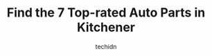 ---
layout: ampstory
image: https://i0.wp.com/www.auto.or.id/wp-content/uploads/2023/06/partsource-0-kitchener-1686323738.jpeg?resize=640,853
author: techidn
featured: false
description: Kitchener, Ontario, Canada is a haven for Auto Parts enthusiasts, boasting an impressive array of 7 top-notch establishments. Whether youre a seasoned connoisseur or simply curious to explo
title: Find the 7 Top-rated Auto Parts in Kitchener
cover:
   title: Find the 7 Top-rated Auto Parts in Kitchener
   subtitle: AUTO.OR.ID
   background: https://www.auto.or.id/wp-content/uploads/2023/06/partsource-0-kitchener-1686323738.jpeg

pages: 
 - layout: thirds
   top: <h1>#1 Logels Auto Parts</h1>
   bottom: "<p>Just Sold my Honda accord to logels auto parts the whole transaction was very smooth I really appreciate Robert very professional and straight up from start to End. If y</p>"
   background: https://www.auto.or.id/wp-content/uploads/2023/06/partsource-1-kitchener-1686323740.jpeg
   backgroundblur: true
 - layout: thirds
   top: <h1>#2 PartSource</h1>
   bottom: "<p>642 Fairway Rd S, Kitchener, ON N2C 1X3, Canada</p>"
   background: https://www.auto.or.id/wp-content/uploads/2023/06/partsource-2-kitchener-1686323740.jpeg
   cta:
      link: https://www.auto.or.id/find-the-7-top-rated-auto-parts-in-kitchener/
      text: Find the 7 Top-rated Auto Parts in Kitchener
 - layout: thirds
   top: <h1>#3 Earls Auto Parts</h1>
   bottom: "<p>956 Guelph St, Kitchener, ON N2H 5Z2, Canada</p>"
   background: https://images.unsplash.com/photo-1536700503339-1e4b06520771?ixlib=rb-4.0.3&ixid=MnwxMjA3fDB8MHxwaG90by1wYWdlfHx8fGVufDB8fHx8&auto=format&fit=crop&w=640&h=853&q=80
   cta:
      link: https://www.auto.or.id/find-the-7-top-rated-auto-parts-in-kitchener/
      text: Find the 7 Top-rated Auto Parts in Kitchener
 - layout: thirds
   top: <h1>#4 PartSource</h1>
   bottom: "<p>563 Highland Rd W, Kitchener, ON N2M 5K2, Canada</p>"
   background: https://images.unsplash.com/photo-1559384403-c23988dd4219?ixlib=rb-4.0.3&ixid=MnwxMjA3fDB8MHxwaG90by1wYWdlfHx8fGVufDB8fHx8&auto=format&fit=crop&w=640&h=853&q=80
   cta:
      link: https://www.auto.or.id/find-the-7-top-rated-auto-parts-in-kitchener/
      text: Find the 7 Top-rated Auto Parts in Kitchener
 - layout: thirds
   top: <h1>#5 Hotspot Auto Parts Kitchener</h1>
   bottom: "<p>1228 King St E, Kitchener, ON N2G 2N6, Canada</p>"
   background: https://images.unsplash.com/photo-1635249477961-163809b2f764?ixlib=rb-4.0.3&ixid=MnwxMjA3fDB8MHxwaG90by1wYWdlfHx8fGVufDB8fHx8&auto=format&fit=crop&w=640&h=853&q=80
   cta:
      link: https://www.auto.or.id/find-the-7-top-rated-auto-parts-in-kitchener/
      text: Find the 7 Top-rated Auto Parts in Kitchener
 - layout: thirds
   top: <h1>#6 Carquest Auto Parts</h1>
   bottom: "<p>1027 King St E, Kitchener, ON N2G 2N1, Canada</p>"
   background: https://images.unsplash.com/photo-1653047256226-ab0d16c758d5?ixlib=rb-4.0.3&ixid=MnwxMjA3fDB8MHxwaG90by1wYWdlfHx8fGVufDB8fHx8&auto=format&fit=crop&w=640&h=853&q=80
   cta:
      link: https://www.auto.or.id/find-the-7-top-rated-auto-parts-in-kitchener/
      text: Find the 7 Top-rated Auto Parts in Kitchener
 - layout: thirds
   top: <h1>#7 NAPA Auto Parts - NAPA Kitchener</h1>
   bottom: "<p>895 Wilson Ave, Kitchener, ON N2C 1J1, Canada</p>"
   background: https://images.unsplash.com/photo-1639928844164-e530cf328bff?ixlib=rb-4.0.3&ixid=MnwxMjA3fDB8MHxwaG90by1wYWdlfHx8fGVufDB8fHx8&auto=format&fit=crop&w=640&h=853&q=80
   cta:
      link: https://www.auto.or.id/find-the-7-top-rated-auto-parts-in-kitchener/
      text: Find the 7 Top-rated Auto Parts in Kitchener
 - layout: thirds
   middle: Continue reading...
   background: https://images.unsplash.com/photo-1548084564-80dcdf78c07d?ixlib=rb-4.0.3&ixid=MnwxMjA3fDB8MHxwaG90by1wYWdlfHx8fGVufDB8fHx8&auto=format&fit=crop&w=640&h=853&q=80
   cta:
      link: https://www.auto.or.id/find-the-7-top-rated-auto-parts-in-kitchener/
      text: Find the 7 Top-rated Auto Parts in Kitchener

---